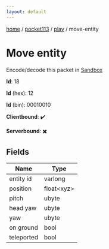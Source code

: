 ```yaml
---
layout: default
---
```


[home](/)  /  [pocket113](/protocol/pocket113)  /  [play](/protocol/pocket113/play)  /  move-entity

# Move entity

Encode/decode this packet in [Sandbox](../../../sandbox/pocket113#Play.MoveEntity)

**Id**: 18

**Id** (hex): 12

**Id** (bin): 00010010

**Clientbound**: ✔️

**Serverbound**: ✖️

## Fields

Name | Type
---|---
entity id | varlong
position | float&lt;xyz&gt;
pitch | ubyte
head yaw | ubyte
yaw | ubyte
on ground | bool
teleported | bool
